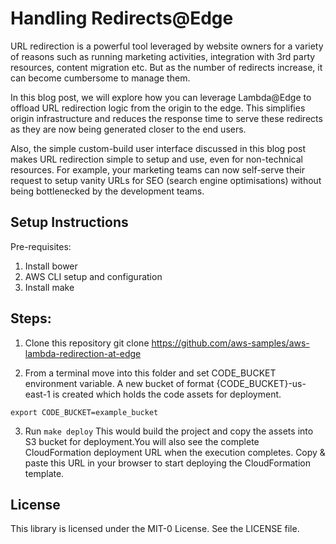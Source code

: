 # Handling Redirects@Edge
URL redirection is a powerful tool leveraged by website owners for a variety of reasons such as running marketing activities, integration with 3rd party resources, content migration etc. But as the number of redirects increase, it can become cumbersome to manage them.

In this blog post, we will explore how you can leverage Lambda@Edge to offload URL redirection logic from the origin to the edge. This simplifies origin infrastructure and reduces the response time to serve these redirects as they are now being generated closer to the end users.

Also, the simple custom-build user interface discussed in this blog post makes URL redirection simple to setup and use, even for non-technical resources. For example, your marketing teams can now self-serve their request to setup vanity URLs for SEO (search engine optimisations) without being bottlenecked by the development teams.

## Setup Instructions

Pre-requisites:

1. Install bower
2. AWS CLI setup and configuration
3. Install make

## Steps:

1. Clone this repository
git clone https://github.com/aws-samples/aws-lambda-redirection-at-edge

2.  From a terminal move into this folder and set CODE_BUCKET environment variable. A new bucket of format {CODE_BUCKET}-us-east-1 is created which holds the code assets for deployment.

```export CODE_BUCKET=example_bucket```

3. Run ```make deploy```
This would build the project and copy the assets into S3 bucket for deployment.You will also see the complete CloudFormation deployment URL when the execution completes.
Copy & paste this URL in your browser to start deploying the CloudFormation template.

## License

This library is licensed under the MIT-0 License. See the LICENSE file.

